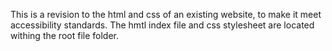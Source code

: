 This is a revision to the html and css of an existing website, to make it meet accessibility standards. The hmtl index file and css stylesheet are located withing the root file folder.

